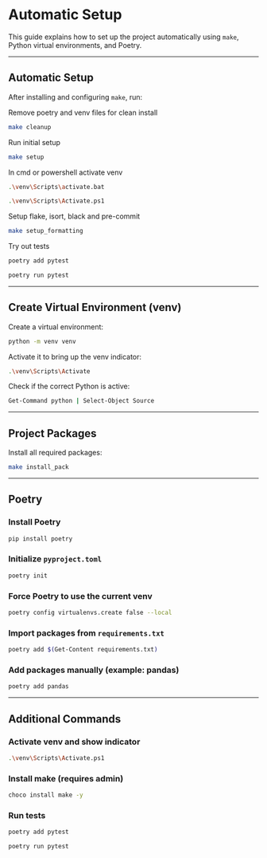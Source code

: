 # Automatic Setup

This guide explains how to set up the project automatically using `make`, Python virtual environments, and Poetry.

---

## Automatic Setup

After installing and configuring `make`, run:

Remove poetry and venv files for clean install
```bash
make cleanup
```
Run initial setup
```bash
make setup
```
In cmd or powershell activate venv
```bash
.\venv\Scripts\activate.bat
```
```bash
.\venv\Scripts\Activate.ps1
```
Setup flake, isort, black and pre-commit
```bash
make setup_formatting
```
Try out tests
```bash
poetry add pytest
```
```bash
poetry run pytest
```
---

## Create Virtual Environment (venv)

Create a virtual environment:

```bash
python -m venv venv
```

Activate it to bring up the venv indicator:

```bash
.\venv\Scripts\Activate
```

Check if the correct Python is active:

```bash
Get-Command python | Select-Object Source
```

---

## Project Packages

Install all required packages:

```bash
make install_pack
```

---

## Poetry

### Install Poetry

```bash
pip install poetry
```

### Initialize `pyproject.toml`

```bash
poetry init
```

### Force Poetry to use the current venv

```bash
poetry config virtualenvs.create false --local
```

### Import packages from `requirements.txt`

```bash
poetry add $(Get-Content requirements.txt)
```

### Add packages manually (example: pandas)

```bash
poetry add pandas
```

---

## Additional Commands

### Activate venv and show indicator

```bash
.\venv\Scripts\Activate.ps1
```

### Install make (requires admin)

```bash
choco install make -y
```

### Run tests

```bash
poetry add pytest
```
```bash
poetry run pytest
```